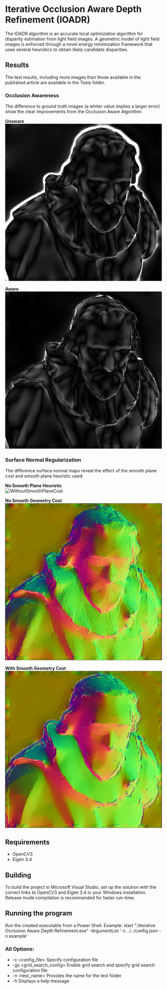 # Iterative Occlusion Aware Depth Refinement (IOADR)

The IOADR algorithm is an accurate local optimization algorithm for disparity estimation from light field images.
A geometric model of light field images is enforced through a novel energy minimization framework that uses several heuristics to obtain likely candidate disparities.

## Results

The test results, including more images than those available in the published article are available in the Tests folder.

### Occlusion Awareness
The difference to ground truth images (a whiter value implies a larger error) show the clear improvements from the Occlusion Aware Algorithm:  

**Unaware**   
![Unaware](https://github.com/RuiLourenco/IOADR/blob/master/Tests/HCI-Training_OcclusionUnaware/cotton_Diff.png)

**Aware**  
![Aware](https://github.com/RuiLourenco/IOADR/blob/master/Tests/HCI-Training_OcclusionAware/cotton_Diff.png)

### Surface Normal Regularization
The difference surface normal maps reveal the effect of the smooth plane cost and smooth plane heuristic used:

**No Smooth Plane Heuristic**  
![WithoutSmoothPlaneCost](https://github.com/RuiLourenco/IOADR/blob/master/Tests/HCI-Training_NoSmoothPlaneHeuristic/cotton_Normals.png)

**No Smooth Geometry Cost**  
![WithoutSmoothPlaneCost](https://github.com/RuiLourenco/IOADR/blob/master/Tests/HCI-Training_NoSmoothGeometryCost/cotton_Normals.png)

**With Smooth Geometry Cost**  
![WithSmoothPlaneCost](https://github.com/RuiLourenco/IOADR/blob/master/Tests/HCI-Training_OcclusionAware/cotton_Normals.png)

## Requirements
- OpenCV3 
- Eigen 3.4 

## Building
To build the project in Microsoft Visual Studio, set up the solution with the correct links to OpenCV3 and Eigen 3.4 in your Windows installation. Release mode compilation is recommended for faster run-time.

## Running the program
Run the created executable from a Power Shell.
Example:
     start ".\Iterative Occlusion Aware Depth Refinement.exe" -ArgumentList '-c ../../config.json -n example'



### All Options:

- -c <config_file>          Specify configuration file  
- -gs <grid_search_config>  Enable grid search and specify grid search configuration file  
- -n <test_name>  Provides the name for the test folder  
- -h                        Displays a help message  
